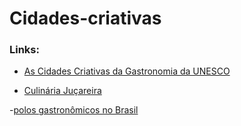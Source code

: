 # Cidades-criativas


### Links:

- [As Cidades Criativas da Gastronomia da UNESCO](https://foodandroad.com/pt-br/cidades-criativas-gastronomia-unesco/)

- [Culinária Juçareira](https://issuu.com/ubalab/docs/culinariajucareira)

-[polos gastronômicos no Brasil](https://brasilturis.com.br/viaje-pelo-paladar-conheca-os-principais-polos-do-turismo-gastronomico-nacional)

